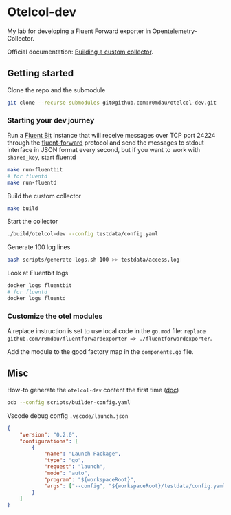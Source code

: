 # Otelcol-dev

My lab for developing a Fluent Forward exporter in Opentelemetry-Collector.

Official documentation: [Building a custom collector](https://opentelemetry.io/docs/collector/custom-collector/).

## Getting started

Clone the repo and the submodule

```bash
git clone --recurse-submodules git@github.com:r0mdau/otelcol-dev.git
```

### Starting your dev journey

Run a [Fluent Bit](https://fluentbit.io/) instance that will receive messages over TCP port 24224 through the [fluent-forward](https://docs.fluentbit.io/manual/pipeline/outputs/forward) protocol and send the messages to stdout interface in JSON format every second, but if you want to work with `shared_key`, start fluentd

```bash
make run-fluentbit
# for fluentd
make run-fluentd
```

Build the custom collector

```bash
make build
```

Start the collector

```bash
./build/otelcol-dev --config testdata/config.yaml
```

Generate 100 log lines

```bash
bash scripts/generate-logs.sh 100 >> testdata/access.log
```

Look at Fluentbit logs

```bash
docker logs fluentbit
# for fluentd
docker logs fluentd
```

### Customize the otel modules

A replace instruction is set to use local code in the `go.mod` file: `replace github.com/r0mdau/fluentforwardexporter => ./fluentforwardexporter`.

Add the module to the good factory map in the `components.go` file.

## Misc

How-to generate the `otelcol-dev` content the first time ([doc](https://opentelemetry.io/docs/collector/custom-collector/))

```bash
ocb --config scripts/builder-config.yaml
```

Vscode debug config `.vscode/launch.json`

```json
{
    "version": "0.2.0",
    "configurations": [
        {
            "name": "Launch Package",
            "type": "go",
            "request": "launch",
            "mode": "auto",
            "program": "${workspaceRoot}",
            "args": ["--config", "${workspaceRoot}/testdata/config.yaml"]
        }
    ]
}
```
